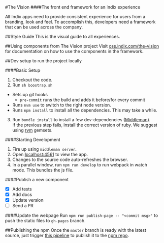 #The Vision
####The front end framework for an Indix experience

All Indix apps need to provide consistent experience for users from a branding, look and feel. To accomplish this, developers need a framework that can be used across the company.

##Style Guide
This is the visual guide to all experiences.

##Using components from The Vision project
Visit [oss.indix.com/the-vision](http://oss.indix.com/the-vision/) for documentation on how to use the components in the framework.

##Dev setup to run the project locally

####Basic Setup
1. Checkout the code.
2. Run `sh boostrap.sh`
  - Sets up git hooks
    - `pre-commit` runs the build and adds it before/for every commit
  - Runs `nvm use` to switch to the right node version.
  - Runs `npm install` to install all the dependencies. This may take a while.
3. Run `bundle install` to install a few dev-dependencies ([Middleman](https://middlemanapp.com/)).
<br/>If the previous step fails, install the correct version of ruby. We suggest using [rvm](https://rvm.io/) gemsets.

####Starting Development
1. Fire up using `middleman server`.
2. Open [localhost:4561](http://localhost:4561/) to view the app.
3. Changes to the source code auto-refreshes the browser.
4. In a parallel window, run `npm run develop` to run webpack in watch mode. This bundles the js file.

####Publish a new component
- [x] Add tests
- [x] Add docs
- [x] Update version
- [ ] Send a PR

####Update the webpage
Run `npm run publish-page -- "<commit msg>"` to push the static files to `gh-pages` branch.

##Publishing the npm
Once the `master` branch is ready with the latest source, just trigger [this pipeline](http://build.indix.tv/go/tab/pipeline/history/The-Vision-Publish-NPM) to publish it to the [npm repo](https://www.npmjs.com/package/the-vision).
